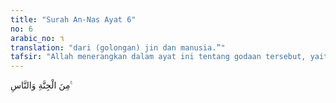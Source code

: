 ```yaml
---
title: "Surah An-Nas Ayat 6"
no: 6
arabic_no: ٦
translation: "dari (golongan) jin dan manusia.”"
tafsir: "Allah menerangkan dalam ayat ini tentang godaan tersebut, yaitu bisikan setan yang tersembunyi yang ditiupkan ke dalam dada manusia, yang mungkin datangnya dari jin atau manusia, sebagaimana dalam ayat lain Allah berfirman:\n\nDan demikianlah untuk setiap nabi Kami menjadikan musuh yang terdiri dari setan-setan manusia dan jin. (al-An'am/6: 112)\n\nSetan-setan jin itu seringkali membisikkan suatu keraguan dengan cara yang sangat halus kepada manusia. Seringkali dia menampakkan dirinya sebagai penasihat yang ikhlas, tetapi bila engkau menghardiknya ia mundur dan bila diperhatikan bicaranya ia terus melanjutkan godaannya secara berlebih-lebihan. \n\nSurah ini dimulai dengan kata pendidik, karena itu Tuhan sebagai pendidik manusia, berkuasa untuk menolak semua godaan setan dan bisikannya dari manusia. Allah memberi petunjuk dalam surah ini agar manusia memohon pertolongan hanya kepada Allah sebagaimana Dia telah memberi petunjuk yang serupa dalam surah al-Fatihah, bahwa dasar yang terpenting dalam agama adalah menghadapkan diri dengan penuh keikhlasan kepada Allah baik dalam ucapan, maupun perbuatan lainnya dan memohon perlindungan kepada-Nya dari segala godaan setan yang ia sendiri tidak mampu menolaknya."
---
```

مِنَ الْجِنَّةِ وَالنَّاسِ ࣖ 